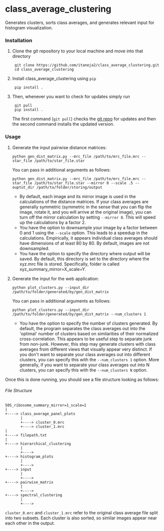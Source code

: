 class\_average\_clustering
==============================

Generates clusters, sorts class averages, and generates relevant input for histogram visualization. 


### Installation


1. Clone the git repository to your local machine and move into that directory

		git clone https://github.com/itaneja2/class_average_clustering.git
		cd class_average_clustering

3. Install class\_average\_clustering using `pip`

		pip install .

4. Then, whenever you want to check for updates simply run

		git pull
		pip install .
		
	The first command (`git pull`) checks the [git repo](https://github.com/itaneja2/class_average_clustering) for updates and then the second command installs the updated version.

### Usage

1.  Generate the input pairwise distance matrices:

		python gen_dist_matrix.py --mrc_file /path/to/mrc_file.mrc --star_file /path/to/star_file.star
	
	You can pass in additional arguments as follows: 

		python gen_dist_matrix.py --mrc_file /path/to/mrc_file.mrc --star_file /path/to/star_file.star --mirror 0 --scale .5 --ouptut_dir /path/to/folder/storing/output
		
	* By default, each image and its mirror image is used in the calculations of the distance matrices. If your class averages are generally symmetric (symmetric in the sense that you can flip the image, rotate it, and you will arrive at the original image), you can turn off the mirror calculation by setting `--mirror 0`. This will speed up the calculations by a factor 2. 
	* You have the option to downsample your image by a factor between 0 and 1 using the `--scale` option. This leads to a speedup in the calculations. Empirically, it appears individual class averages should have dimensions of at least 80 by 80. By default, images are not downsampled. 
	* You have the option to specify the directory where output will be saved. By default, this directory is set to the directory where the xyz.mrc file is stored. Specifically, folder is called xyz\_summary\_mirror=X\_scale=Y. 

2.  Generate the input for the web application:

		python plot_clusters.py --input_dir /path/to/folder/generated/by/gen_dist_matrix

	You can pass in additional arguments as follows: 

		python plot_clusters.py --input_dir /path/to/folder/generated/by/gen_dist_matrix --num_clusters 1
		
	* You have the option to specify the number of clusters generated. By default, the program separates the class averages out into the 'optimal' number of clusters based on similarities of their normalized cross-correlation. This appears to be useful step to separate junk from non-junk. However, this step may generate clusters with class averages from different views that visually appear very distinct. If you don't want to separate your class averages out into different clusters, you can specify this with the `--num_clusters 1` option. More generally, if you want to separate your class averages out into N clusters, you can specify this with the `--num_clusters N` option.
		
Once this is done running, you should see a file structure looking as follows:

###### File Structure
    50S_ribosome_summary_mirror=1_scale=1
    |
    +----> class_average_panel_plots
           |
           +----> cluster_0.mrc
           +----> cluster_1.mrc
    |
    +----> filepath.txt
    |
    +----> hierarchical_clustering
           |
           +----> 
    +----> histogram_plots
           |
           +----> 
    +----> input
           |
           +---->        
    +----> pairwise_matrix
           |
           +---->   
    +----> spectral_clustering
           |
           +---->  

`cluster_0.mrc` and `cluster_1.mrc` refer to the original class average file split into two subsets. Each cluster is also sorted, so similar images appear near each other in the output. 
